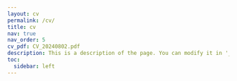 ```yaml
---
layout: cv
permalink: /cv/
title: cv
nav: true
nav_order: 5
cv_pdf: CV_20240802.pdf
description: This is a description of the page. You can modify it in '_pages/cv.md'. You can also change or remove the top pdf download button.
toc:
  sidebar: left
---
```

